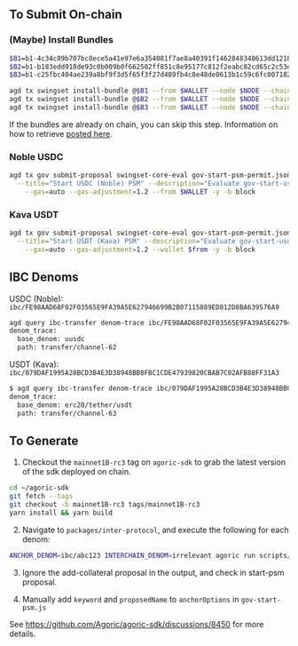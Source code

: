 ## To Submit On-chain

### (Maybe) Install Bundles
```bash
$B1=b1-4c34c89b707bc8ece5a41e97e6a354081f7ae8a40391f1462848348613dd1218dcce574b3e30901a9825a966cb85bda6a92ba9f9ce9ba325e4c475f9a678b930.json
$B2=b1-b183edd918de93c0b009b0f662502ff851c8e95177c812f2eabc82cd65c2c53e1cb12c56719d6e7c474a0f3d58d3c3d2839dfbf0c2e62f6ee6758e16c16b38c2.json
$B3=b1-c25fbc404ae239a8bf9f3d5f65f3f27d489fb4c8e48de0613b1c59c6fc00718243b2c84a3d7060350cbe4442d340d4826d4d1948b9e9938b31807e64c18adbc4.json

agd tx swingset install-bundle @$B1 --from $WALLET --node $NODE --chain-id $CHAIN_ID --gas=auto --gas-adjustment=1.2 -y -b block
agd tx swingset install-bundle @$B2 --from $WALLET --node $NODE --chain-id $CHAIN_ID --gas=auto --gas-adjustment=1.2 -y -b block
agd tx swingset install-bundle @$B3 --from $WALLET --node $NODE --chain-id $CHAIN_ID --gas=auto --gas-adjustment=1.2 -y -b block
```

If the bundles are already on chain, you can skip this step. Information on how to retrieve [posted here](https://gist.github.com/dckc/4088fb3cf7b568ce81ddabab2817f336).


### Noble USDC 

```bash
agd tx gov submit-proposal swingset-core-eval gov-start-psm-permit.json gov-start-usdc-psm.js \
  --title="Start USDC (Noble) PSM" --description="Evaluate gov-start-usdc-psm.js" --deposit=1000000ubld \
    --gas=auto --gas-adjustment=1.2 --from $WALLET -y -b block
```


### Kava USDT 

```bash
agd tx gov submit-proposal swingset-core-eval gov-start-psm-permit.json gov-start-usdt-psm.js \
  --title="Start USDT (Kava) PSM" --description="Evaluate gov-start-usdt-psm.js" --deposit=1000000ubld \
    --gas=auto --gas-adjustment=1.2 --wallet $from -y -b block
```

## IBC Denoms

USDC (Noble): `ibc/FE98AAD68F02F03565E9FA39A5E627946699B2B07115889ED812D8BA639576A9`

```bash
agd query ibc-transfer denom-trace ibc/FE98AAD68F02F03565E9FA39A5E627946699B2B07115889ED812D8BA639576A9 --node $NODE --chain-id agoric-3
denom_trace:
  base_denom: uusdc
  path: transfer/channel-62
```


USDT (Kava): `ibc/079DAF1995A28BCD3B4E3D38948BB0FBC1CDE47939820CBAB7C02AFB88FF31A3`

```bash
$ agd query ibc-transfer denom-trace ibc/079DAF1995A28BCD3B4E3D38948BB0FBC1CDE47939820CBAB7C02AFB88FF31A3 --node $NODE --chain-id agoric-3
denom_trace:
  base_denom: erc20/tether/usdt
  path: transfer/channel-63
```


## To Generate

1. Checkout the `mainnet1B-rc3` tag on `agoric-sdk` to grab the latest version of the sdk deployed on chain.

```bash
cd ~/agoric-sdk
git fetch --tags
git checkout -b mainnet1B-rc3 tags/mainnet1B-rc3
yarn install && yarn build
```

2. Navigate to `packages/inter-protocol`, and execute the following for each denom:

```bash
ANCHOR_DENOM=ibc/abc123 INTERCHAIN_DENOM=irrelevant agoric run scripts/inter-protocol/add-collateral-core.js
```

3. Ignore the add-collateral proposal in the output, and check in start-psm proposal.

4. Manually add `keyword` and `proposedName` to `anchorOptions` in `gov-start-psm.js`


See https://github.com/Agoric/agoric-sdk/discussions/8450 for more details.
